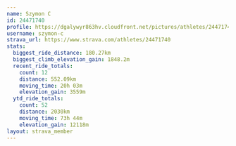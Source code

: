 ```yaml
---
name: Szymon C
id: 24471740
profile: https://dgalywyr863hv.cloudfront.net/pictures/athletes/24471740/7213253/3/large.jpg
username: szymon-c
strava_url: https://www.strava.com/athletes/24471740
stats:
  biggest_ride_distance: 180.27km
  biggest_climb_elevation_gain: 1848.2m
  recent_ride_totals:
    count: 12
    distance: 552.09km
    moving_time: 20h 03m
    elevation_gain: 3559m
  ytd_ride_totals:
    count: 52
    distance: 2030km
    moving_time: 73h 44m
    elevation_gain: 12118m
layout: strava_member
--- 
```

